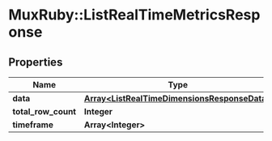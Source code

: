 # MuxRuby::ListRealTimeMetricsResponse

## Properties
Name | Type | Description | Notes
------------ | ------------- | ------------- | -------------
**data** | [**Array&lt;ListRealTimeDimensionsResponseData&gt;**](ListRealTimeDimensionsResponseData.md) |  | [optional] 
**total_row_count** | **Integer** |  | [optional] 
**timeframe** | **Array&lt;Integer&gt;** |  | [optional] 


